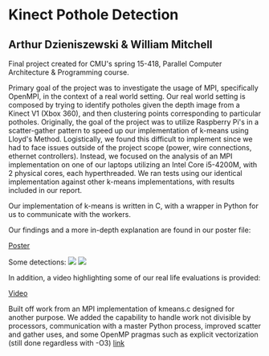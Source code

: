 # Kinect Pothole Detection

## Arthur Dzieniszewski & William Mitchell

Final project created for CMU's spring 15-418,
Parallel Computer Architecture & Programming course.

Primary goal of the project was to investigate the usage of MPI,
specifically OpenMPI, in the context of a real world setting. Our real
world setting is composed by trying to identify potholes given the
depth image from a Kinect V1 (Xbox 360), and then clustering points
corresponding to particular potholes. Originally,
the goal of the project was to utilize Raspberry Pi's in a scatter-gather
pattern to speed up our implementation of k-means using Lloyd's Method.
Logistically, we found this difficult to implement since we had to face issues
outside of the project scope (power, wire connections, ethernet controllers).
Instead, we focused on the analysis of an MPI implementation on one of our laptops
utilizing an Intel Core i5-4200M, with 2 physical cores, each hyperthreaded. We ran
tests using our identical implementation against other k-means implementations, with
results included in our report.

Our implementation of k-means is written in C, with a wrapper in Python for us to communicate
with the workers.

Our findings and a more in-depth explanation are found in our poster file:

[Poster](https://drive.google.com/file/d/1OULftGTT2nOWm3ECtMFWzxOkLVPzsTF-/view?usp=sharing)

Some detections:
![](https://i.imgur.com/s1JYtvq.png)
![](https://i.imgur.com/XG3y9Hz.png)

In addition, a video highlighting some of our real life evaluations is provided:

[Video](https://drive.google.com/open?id=1k-rRtn9M_zvdkkj7QfxSN9mWZmkKB762)

Built off work from an MPI implementation of kmeans.c designed for another purpose.
We added the capability to handle work not divisible by processors, communication
with a master Python process, improved scatter and gather uses, and some OpenMP pragmas such
as explicit vectorization (still done regardless with -O3) [link](https://github.com/rexdwyer/MPI-K-means-clustering)
